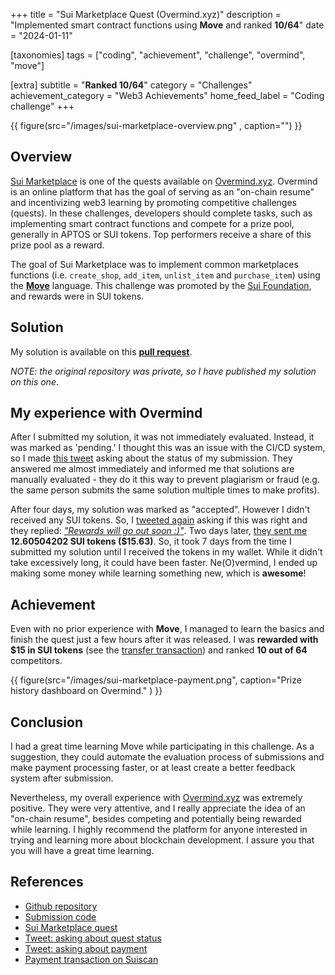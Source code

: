 +++
title = "Sui Marketplace Quest (Overmind.xyz)"
description = "Implemented smart contract functions using **Move** and ranked **10/64**"
date = "2024-01-11"

[taxonomies]
tags = ["coding",  "achievement", "challenge", "overmind", "move"]

[extra]
subtitle = "**Ranked 10/64**"
category = "Challenges"
achievement_category = "Web3 Achievements"
home_feed_label = "Coding challenge"
+++

{{ figure(src="/images/sui-marketplace-overview.png" , caption="") }}

## Overview
[Sui Marketplace](https://overmind.xyz/quests/sui-marketplace) is one of the quests available on [Overmind.xyz](https://overmind.xyz). Overmind is an online platform that has the goal of serving as an "on-chain resume" and incentivizing web3 learning by promoting competitive challenges (quests). In these challenges, developers should complete tasks, such as implementing smart contract functions and compete for a prize pool, generally in APTOS or SUI tokens. Top performers receive a share of this prize pool as a reward.

The goal of Sui Marketplace was to implement common marketplaces functions (i.e. `create_shop`, `add_item`, `unlist_item` and `purchase_item`) using the **[Move](https://move-language.github.io/move/)** language. This challenge was promoted by the [Sui Foundation](https://sui.io), and rewards were in SUI tokens.

## Solution
My solution is available on this **[pull request](https://github.com/vesla0x1/sui-marketplace/pull/1/files)**.

*NOTE: the original repository was private, so I have published my solution on this one*.

## My experience with Overmind
After I submitted my solution, it was not immediately evaluated. Instead, it was marked as 'pending.' I thought this was an issue with the CI/CD system, so I made [this tweet](https://twitter.com/vesla0xfa/status/1745911675012706751) asking about the status of my submission. They answered me almost immediately and informed me that solutions are manually evaluated - they do it this way to prevent plagiarism or fraud (e.g. the same person submits the same solution multiple times to make profits).

After four days, my solution was marked as "accepted". However I didn't received any SUI tokens. So, I [tweeted again](https://twitter.com/vesla0xfa/status/1747304274088865964) asking if this was right and they replied: _["Rewards will go out soon :)"](https://twitter.com/Adam_Tehc/status/1747304441609396442)_. Two days later, [they sent me](https://suiscan.xyz/mainnet/tx/F2nsk4bJiYC5N8Gq6oWzB1R9htp6suSjTYm32B6YnwmC) **12.60504202 SUI tokens ($15.63)**. So, it took 7 days from the time I submitted my solution until I received the tokens in my wallet. While it didn't take excessively long, it could have been faster. Ne(O)vermind, I ended up making some money while learning something new, which is **awesome**!

## Achievement
Even with no prior experience with **Move**, I managed to learn the basics and finish the quest just a few hours after it was released. I was **rewarded with $15 in SUI tokens** (see the [transfer transaction](https://suiscan.xyz/mainnet/tx/F2nsk4bJiYC5N8Gq6oWzB1R9htp6suSjTYm32B6YnwmC)) and ranked **10 out of 64** competitors.


{{ figure(src="/images/sui-marketplace-payment.png", caption="Prize history dashboard on Overmind." ) }}


## Conclusion
I had a great time learning Move while participating in this challenge. As a suggestion, they could automate the evaluation process of submissions and make payment processing faster, or at least create a better feedback system after submission.

Nevertheless, my overall experience with [Overmind.xyz](https://overmind.xyz) was extremely positive. They were very attentive, and I really appreciate the idea of an "on-chain resume", besides competing and potentially being rewarded while learning. I highly recommend the platform for anyone interested in trying and learning more about blockchain development. I assure you that you will have a great time learning.

## References
- [Github repository](https://github.com/vesla0x1/sui-marketplace/)
- [Submission code](https://github.com/vesla0x1/sui-marketplace/pull/1/files)
- [Sui Marketplace quest](https://overmind.xyz/quests/sui-marketplace)
- [Tweet: asking about quest status](https://twitter.com/vesla0xfa/status/1745911675012706751)
- [Tweet: asking about payment](https://twitter.com/vesla0xfa/status/1747304274088865964)
- [Payment transaction on Suiscan](https://suiscan.xyz/mainnet/tx/F2nsk4bJiYC5N8Gq6oWzB1R9htp6suSjTYm32B6YnwmC)